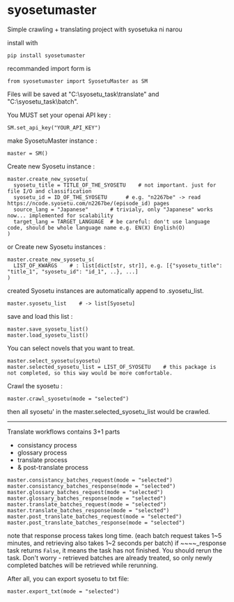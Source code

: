 # syosetumaster
Simple crawling + translating project with syosetuka ni narou

install with
```
pip install syosetumaster
```

recommanded import form is
```
from syosetumaster import SyosetuMaster as SM
```

Files will be saved at "C:\\syosetu_task\\translate" and "C:\\syosetu_task\\batch".

You MUST set your openai API key :
```
SM.set_api_key("YOUR_API_KEY")
```

make SyosetuMaster instance :
```
master = SM()
```

Create new Syosetu instance :
```
master.create_new_syosetu(
  syosetu_title = TITLE_OF_THE_SYOSETU    # not important. just for file I/O and classification
  syosetu_id = ID_OF_THE_SYOSETU      # e.g. "n2267be" -> read https://ncode.syosetu.com/n2267be/(episode_id) pages
  source_lang = "Japanese"       # trivialy, only "Japanese" works now... implemented for scalability
  target_lang = TARGET_LANGUAGE  # be careful: don't use language code, should be whole language name e.g. EN(X) English(O)
)
```

or Create new Syosetu instances :
```
master.create_new_syosetu_s(
  LIST_OF_KWARGS    # : list[dict[str, str]], e.g. [{"syosetu_title": "title_1", "syosetu_id": "id_1", ..}, ...]
)
```

created Syosetu instances are automatically append to .syosetu_list.
```
master.syosetu_list    # -> list[Syosetu]
```

save and load this list :
```
master.save_syosetu_list()
master.load_syosetu_list()
```

You can select novels that you want to treat.
```
master.select_syosetu(syosetu)
master.selected_syosetu_list = LIST_OF_SYOSETU    # this package is not completed, so this way would be more comfortable.
```

Crawl the syosetu :
```
master.crawl_syosetu(mode = "selected")
```
then all syosetu' in the master.selected_syosetu_list would be crawled.

-----------------------

Translate workflows contains 3+1 parts
- consistancy process
- glossary process
- translate process
- & post-translate process

```
master.consistancy_batches_request(mode = "selected")
master.consistancy_batches_response(mode = "selected")
master.glossary_batches_request(mode = "selected")
master.glossary_batches_response(mode = "selected")
master.translate_batches_request(mode = "selected")
master.translate_batches_response(mode = "selected")
master.post_translate_batches_request(mode = "selected")
master.post_translate_batches_response(mode = "selected")
```
note that response process takes long time. (each batch request takes 1\~5 minutes, and retrieving also takes 1\~2 seconds per batch)
if ~~~~_response task returns `False`, it means the task has not finished. You should rerun the task.
Don't worry - retrieved batches are already treated, so only newly completed batches will be retrieved while rerunning. 

After all, you can export syosetu to txt file:
```
master.export_txt(mode = "selected")
```
